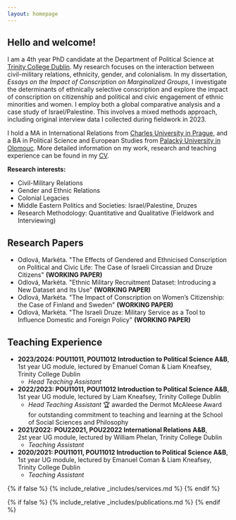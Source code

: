 ```yaml
---
layout: homepage
---
```


## Hello and welcome!
I am a 4th year PhD candidate at the Department of Political Science at <a href="http://tcd.ie" target="_blank">Trinity College Dublin</a>. My research focuses on the interaction between civil-military relations, ethnicity, gender, and colonialism. In my dissertation, <em>Essays on the Impact of Conscription on Marginalized Groups</em>, I investigate the determinants of ethnically selective conscription and explore the impact of conscription on citizenship and political and civic engagement of ethnic minorities and women. I employ both a global comparative analysis and a case study of Israel/Palestine. This involves a mixed methods approach, including original interview data I collected during fieldwork in 2023.

I hold a MA in International Relations from <a href="http://cuni.cz" target="_blank">Charles University in Prague</a>, and a BA in Political Science and European Studies from <a href="http://upol.cz" target="_blank">Palacký University in Olomouc</a>. More detailed information on my work, research and teaching experience can be found in my [CV](assets/files/curriculum_vitae.pdf).

**Research interests:**
- Civil-Military Relations
- Gender and Ethnic Relations
- Colonial Legacies
- Middle Eastern Politics and Societies: Israel/Palestine, Druzes
- Research Methodology: Quantitative and Qualitative (Fieldwork and Interviewing)

## Research Papers
- Odlová, Markéta. "The Effects of Gendered and Ethnicised Conscription on Political and Civic Life: The Case of Israeli Circassian and Druze Citizens" **(WORKING PAPER)**
- Odlová, Markéta. "Ethnic Military Recruitment Dataset: Introducing a New Dataset and Its Use" **(WORKING PAPER)**
- Odlová, Markéta. "The Impact of Conscription on Women’s Citizenship: the Case of Finland and Sweden" **(WORKING PAPER)**
- Odlová, Markéta. "The Israeli Druze: Military Service as a Tool to Influence Domestic and Foreign Policy" **(WORKING PAPER)**

## Teaching Experience
- **2023/2024: POU11011, POU11012 Introduction to Political Science A&B**,<br>
	1st year UG module, lectured by Emanuel Coman & Liam Kneafsey, Trinity College Dublin<br>
  - <em>Head Teaching Assistant</em>
- **2022/2023: POU11011, POU11012 Introduction to Political Science A&B**,<br>
	1st year UG module, lectured by Liam Kneafsey, Trinity College Dublin<br>
  - <em> Head Teaching Assistant</em> 🏆 awarded the Dermot McAleese Award for outstanding commitment to teaching and learning at the School of Social Sciences and Philosophy
- **2021/2022: POU22021, POU22022 International Relations A&B**,<br>
	2st year UG module, lectured by William Phelan, Trinity College Dublin<br>
  - <em>Teaching Assistant</em>
- **2020/2021: POU11011, POU11012 Introduction to Political Science A&B**,<br>
	1st year UG module, lectured by Emanuel Coman & Liam Kneafsey, Trinity College Dublin<br>
  - <em>Teaching Assistant</em>

{% if false %}
  {% include_relative _includes/services.md %}
{% endif %}

{% if false %}
  {% include_relative _includes/publications.md %}
{% endif %}
